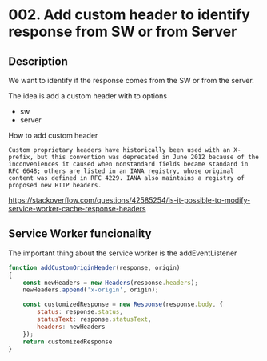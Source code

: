 # 002. Add custom header to identify response from SW or from Server

## Description

We want to identify if the response comes from the SW or from the server.

The idea is add a custom header with to options
- sw
- server

How to add custom header 

```
Custom proprietary headers have historically been used with an X- prefix, but this convention was deprecated in June 2012 because of the inconveniences it caused when nonstandard fields became standard in RFC 6648; others are listed in an IANA registry, whose original content was defined in RFC 4229. IANA also maintains a registry of proposed new HTTP headers.
```

https://stackoverflow.com/questions/42585254/is-it-possible-to-modify-service-worker-cache-response-headers

## Service Worker funcionality

The important thing about the service worker is the addEventListener

```js
function addCustomOriginHeader(response, origin)
{
    const newHeaders = new Headers(response.headers);
    newHeaders.append('x-origin', origin);

    const customizedResponse = new Response(response.body, {
        status: response.status,
        statusText: response.statusText,
        headers: newHeaders
    });
    return customizedResponse
}
```